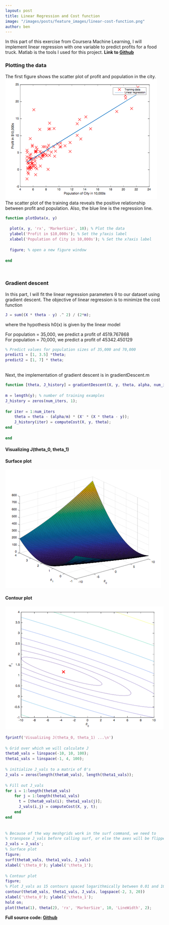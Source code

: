 ```yaml
---
layout: post
title: Linear Regression and Cost function
image: "/images/posts/feature_images/linear-cost-function.png"
author: ben
---
```


In this part of this exercise from Coursera Machine Learning, I will implement linear regression with one variable to predict profits for a food truck. 
Matlab is the tools I used for this project. **Link to [Github](https://github.com/Lanbig/Machine-Learning/tree/master/machine-learning-ex1/ex1)**

### Plotting the data
The first figure shows the scatter plot of profit and population in the city. 
![Scatter plot and linear line](/images/posts/content_images/linear-fit.png)
The scatter plot of the training data reveals the positive relationship between profit and population. Also, the blue line is the regression line.

```matlab
function plotData(x, y)

  plot(x, y, 'rx', 'MarkerSize', 10); % Plot the data 
  ylabel('Profit in $10,000s'); % Set the y?axis label 
  xlabel('Population of City in 10,000s'); % Set the x?axis label

  figure; % open a new figure window

end
```
<br />

### Gradient descent 
In this part, I will fit the linear regression parameters θ to our dataset using gradient descent. The objective of linear regression is to minimize the cost function
```matlab
J = sum((X * theta - y) .^ 2) / (2*m);
```
where the hypothesis h0(x) is given by the linear model

For population = 35,000, we predict a profit of 4519.767868<br />
For population = 70,000, we predict a profit of 45342.450129<br />

```matlab
% Predict values for population sizes of 35,000 and 70,000
predict1 = [1, 3.5] *theta;
predict2 = [1, 7] * theta;
```
<br />
Next, the implementation of gradient descent is in gradientDescent.m

```matlab
function [theta, J_history] = gradientDescent(X, y, theta, alpha, num_iters)

m = length(y); % number of training examples
J_history = zeros(num_iters, 1);

for iter = 1:num_iters
    theta = theta - (alpha/m) * (X' * (X * theta - y));
    J_history(iter) = computeCost(X, y, theta);
end

end
```

#### Visualizing J(theta_0, theta_1)

#### Surface plot
![Surface plot](/images/posts/content_images/linear-cost-function.png)

#### Contour plot
![Contour plot](/images/posts/content_images/linear-cost-function2.png)

```matlab
fprintf('Visualizing J(theta_0, theta_1) ...\n')

% Grid over which we will calculate J
theta0_vals = linspace(-10, 10, 100);
theta1_vals = linspace(-1, 4, 100);

% initialize J_vals to a matrix of 0's
J_vals = zeros(length(theta0_vals), length(theta1_vals));

% Fill out J_vals
for i = 1:length(theta0_vals)
    for j = 1:length(theta1_vals)
	  t = [theta0_vals(i); theta1_vals(j)];    
	  J_vals(i,j) = computeCost(X, y, t);
    end
end


% Because of the way meshgrids work in the surf command, we need to 
% transpose J_vals before calling surf, or else the axes will be flipped
J_vals = J_vals';
% Surface plot
figure;
surf(theta0_vals, theta1_vals, J_vals)
xlabel('\theta_0'); ylabel('\theta_1');

% Contour plot
figure;
% Plot J_vals as 15 contours spaced logarithmically between 0.01 and 100
contour(theta0_vals, theta1_vals, J_vals, logspace(-2, 3, 20))
xlabel('\theta_0'); ylabel('\theta_1');
hold on;
plot(theta(1), theta(2), 'rx', 'MarkerSize', 10, 'LineWidth', 2);
```

**Full source code: [Github](https://github.com/Lanbig/Machine-Learning/tree/master/machine-learning-ex1/ex1)**
